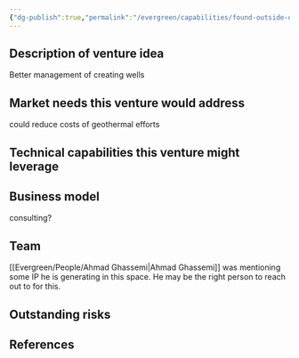 ```yaml
---
{"dg-publish":true,"permalink":"/evergreen/capabilities/found-outside-of-mit/logistics-improvements-to-reduce-downtime/","tags":["rtcnl"]}
---
```




## Description of venture idea
Better management of creating wells

## Market needs this venture would address
could reduce costs of geothermal efforts

## Technical capabilities this venture might leverage


## Business model
consulting?

## Team

[[Evergreen/People/Ahmad Ghassemi\|Ahmad Ghassemi]] was mentioning some IP he is generating in this space. He may be the right person to reach out to for this.



## Outstanding risks


## References

